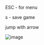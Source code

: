 ESC - for menu

s - save game

jump with arrow

![image](https://github.com/Guzovatii-L/Flappy-Bird/assets/140433911/a4f04765-21f9-4dc1-97a6-4dbde6613948)
